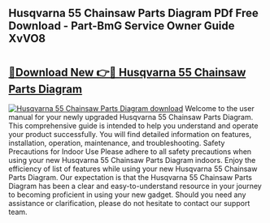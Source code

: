 ## Husqvarna 55 Chainsaw Parts Diagram PDf Free Download - Part-BmG Service Owner Guide XvVO8

# <h2><a href="http://dfmbs2i.blite.top/?on=Husqvarna+55+Chainsaw+Parts+Diagram">🔗Download New 👉🔴 Husqvarna 55 Chainsaw Parts Diagram</a></h2>

[![Husqvarna 55 Chainsaw Parts Diagram download](https://i.imgur.com/lujVjoI.png)](http://dfmbs2i.blite.top/?on=Husqvarna+55+Chainsaw+Parts+Diagram)
Welcome to the user manual for your newly upgraded Husqvarna 55 Chainsaw Parts Diagram. This comprehensive guide is intended to help you understand and operate your product successfully. You will find detailed information on features, installation, operation, maintenance, and troubleshooting. Safety Precautions for Indoor Use Please adhere to all safety precautions when using your new Husqvarna 55 Chainsaw Parts Diagram indoors. Enjoy the efficiency of list of features while using your new Husqvarna 55 Chainsaw Parts Diagram. Our expectation is that the Husqvarna 55 Chainsaw Parts Diagram has been a clear and easy-to-understand resource in your journey to becoming proficient in using your new gadget. Should you need any assistance or clarification, please do not hesitate to contact our support team.
